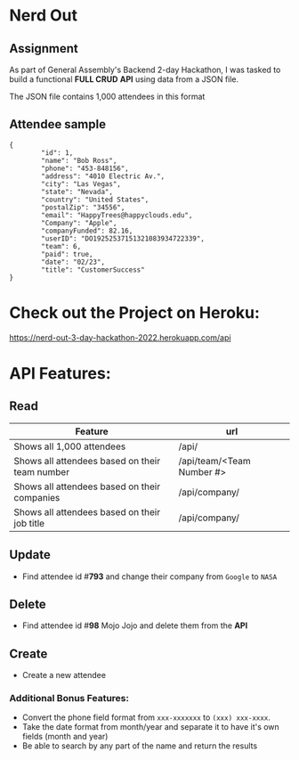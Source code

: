 # Nerd Out 


## Assignment
As part of General Assembly's Backend 2-day Hackathon, I was tasked to build a functional **FULL CRUD** **API** using data from a JSON file.

The JSON file contains 1,000 attendees in this format
## Attendee sample

```
{
		"id": 1,
		"name": "Bob Ross",
		"phone": "453-848156",
		"address": "4010 Electric Av.",
		"city": "Las Vegas",
		"state": "Nevada",
		"country": "United States",
		"postalZip": "34556",
		"email": "HappyTrees@happyclouds.edu",
		"Company": "Apple",
		"companyFunded": 82.16,
		"userID": "DO19252537151321083934722339",
		"team": 6,
		"paid": true,
		"date": "02/23",
		"title": "CustomerSuccess"
}
```

# Check out the Project on Heroku:
https://nerd-out-3-day-hackathon-2022.herokuapp.com/api 

# API Features:

## Read
|   Feature    | url |
| ----------- | ----------- |
| Shows all 1,000 attendees      | /api/       |
| Shows all attendees based on their team number  | /api/team/<Team Number #> |
| Shows all attendees based on their companies  |  /api/company/<Company Name > |
| Shows all attendees based on their job title |  /api/company/<Job Title > |
	

## Update
- Find attendee id #**793** and change their company from `Google` to `NASA`
	
## Delete	
- Find attendee id #**98** Mojo Jojo and delete them from the **API**

## Create
- Create a new attendee

###  Additional Bonus Features:
 - Convert the phone field format from `xxx-xxxxxxx` to `(xxx) xxx-xxxx`.
 - Take the date format from month/year and separate it to have it's own fields (month and year)
 - Be able to search by any part of the name and return the results 
